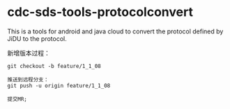 # cdc-sds-tools-protocolconvert

This is a tools for android and java cloud to convert the protocol defined by JiDU to the protocol.

新增版本过程：

    git checkout -b feature/1_1_08

    推送到远程分支：
    git push -u origin feature/1_1_08

    提交MR;

    
